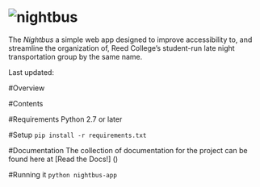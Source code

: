 # ![nightbus](http://68.media.tumblr.com/33216ea5cde4feca05bbc3f2553e827d/tumblr_nx1ppi6ZZo1s4p4gno1_500.gif)

The *Nightbus* a simple web app designed to improve accessibility to, and streamline the organization of, Reed College’s student-run late night transportation group by the same name.

Last updated:

#Overview

#Contents

#Requirements
Python 2.7 or later

#Setup
`pip install -r requirements.txt`

#Documentation
The collection of documentation for the project can be found here at [Read the Docs!] ()

#Running it
`python nightbus-app`
